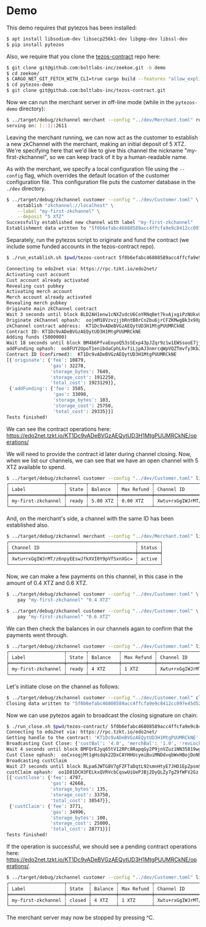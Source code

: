Demo
====

This demo requires that pytezos has been installed:

```bash
$ apt install libsodium-dev libsecp256k1-dev libgmp-dev libssl-dev
$ pip install pytezos
```

Also, we require that you clone the [tezos-contract](https://github.com/boltlabs-inc/tezos-contract) repo here:

```bash
$ git clone git@github.com:boltlabs-inc/zeekoe.git -b demo
$ cd zeekoe/
$ CARGO_NET_GIT_FETCH_WITH_CLI=true cargo build --features "allow_explicit_certificate_trust"
$ cd pytezos-demo
$ git clone git@github.com:boltlabs-inc/tezos-contract.git
```

Now we can run the merchant server in off-line mode (while in the `pytezos-demo` directory):

```bash
$ ../target/debug/zkchannel merchant --config "../dev/Merchant.toml" run
serving on: [::1]:2611
```

Leaving the merchant running, we can now act as the customer to establish a new zkChannel with
the merchant, making an initial deposit of 5 XTZ. We're specifying here that we'd like to give this
channel the nickname "my-first-zkchannel", so we can keep track of it by a human-readable name.

As with the merchant, we specify a local configuration file using the `--config` flag, which
overrides the default location of the customer configuration file. This configuration file puts the
customer database in the `./dev` directory.


```bash
$ ../target/debug/zkchannel customer --config "../dev/Customer.toml" \
    establish "zkchannel://localhost" \
    --label "my-first-zkchannel" \
    --deposit "5 XTZ"
Successfully established new channel with label "my-first-zkchannel"
Establishment data written to "5f0b6efabc46808589acc4ffcfa9e9c8412cc097e45d523463da557d2c675c67.establish.json"
```

Separately, run the pytezos script to originate and fund the contract (we include some funded accounts in the tezos-contract repo).

```bash
$ ./run_establish.sh $pwd/tezos-contract 5f0b6efabc46808589acc4ffcfa9e9c8412cc097e45d523463da557d2c675c67.establish.json

Connecting to edo2net via: https://rpc.tzkt.io/edo2net/
Activating cust account
Cust account already activated
Revealing cust pubkey
Activating merch account
Merch account already activated
Revealing merch pubkey
Originate main zkChannel contract
Wait 3 seconds until block BLD2AH1enw1cNXZvdcU6CoYRNqBet7kvAjxgiPzNUkvUZNm5x9o is finalized
Originate zkChannel ophash:  oojmM18VzvzjjbRntB8rCn2bu6jrCFZKMwgBk3x9XpwsB4ZXTEF
zkChannel contract address:  KT1Dc9vADeBVGzAEQytUD3H1MtgPUUMRCkNE
Contract ID: KT1Dc9vADeBVGzAEQytUD3H1MtgPUUMRCkNE
Adding funds (5000000)
Wait 18 seconds until block BM4b6PfvaEoyoQ53sSExp43pJZqr9z1w1EWSsooE7jjt4BiwNjG is finalized
addFunding ophash:  oo8FUY2UpoT1enibdaCphLkvfiLjpAJ3nmrcqWpVQZTmvfy3KbJ
Contract ID (confirmed):  KT1Dc9vADeBVGzAEQytUD3H1MtgPUUMRCkNE
[{'originate': {'fee': 10879,
                'gas': 32278,
                'storage_bytes': 7649,
                'storage_cost': 1912250,
                'total_cost': 1923129}},
 {'addFunding': {'fee': 3585,
                 'gas': 33098,
                 'storage_bytes': 103,
                 'storage_cost': 25750,
                 'total_cost': 29335}}]
Tests finished!
```

We can see the contract operations here: https://edo2net.tzkt.io/KT1Dc9vADeBVGzAEQytUD3H1MtgPUUMRCkNE/operations/

We will need to provide the contract id later during channel closing. Now, when we list our channels, we can see that we have an open channel with 5 XTZ available to spend.

```bash
$ ../target/debug/zkchannel customer --config "../dev/Customer.toml" list
┌────────────────────┬───────┬──────────┬────────────┬──────────────────────────────────────────────┐
│ Label              ┆ State ┆ Balance  ┆ Max Refund ┆ Channel ID                                   │
╞════════════════════╪═══════╪══════════╪════════════╪══════════════════════════════════════════════╡
│ my-first-zkchannel ┆ ready ┆ 5.00 XTZ ┆ 0.00 XTZ   ┆ Xwtu+rxGgIWJrMT/z6npyEEswJfkXVI0Y9pVfSxnXGc= │
└────────────────────┴───────┴──────────┴────────────┴──────────────────────────────────────────────┘
```

And, on the merchant's side, a channel with the same ID has been established also.

```bash
$ ../target/debug/zkchannel merchant --config "../dev/Merchant.toml" list
┌──────────────────────────────────────────────┬────────┐
│ Channel ID                                   ┆ Status │
╞══════════════════════════════════════════════╪════════╡
│ Xwtu+rxGgIWJrMT/z6npyEEswJfkXVI0Y9pVfSxnXGc= ┆ active │
└──────────────────────────────────────────────┴────────┘
```

Now, we can make a few payments on this channel, in this case in the amount of 0.4 XTZ and 0.6 XTZ.

```bash
$ ../target/debug/zkchannel customer --config "../dev/Customer.toml" \
    pay "my-first-zkchannel" "0.4 XTZ"
```

```bash
$ ../target/debug/zkchannel customer --config "../dev/Customer.toml" \
    pay "my-first-zkchannel" "0.6 XTZ"
```

We can then check the balances in our channels again to confirm that the payments went through.

```bash
$ ../target/debug/zkchannel customer --config "../dev/Customer.toml" list
┌────────────────────┬───────┬───────────┬────────────┬──────────────────────────────────────────────┐
│ Label              ┆ State ┆ Balance   ┆ Max Refund ┆ Channel ID                                   │
╞════════════════════╪═══════╪═══════════╪════════════╪══════════════════════════════════════════════╡
│ my-first-zkchannel ┆ ready ┆ 4 XTZ     ┆ 1 XTZ      ┆ Xwtu+rxGgIWJrMT/z6npyEEswJfkXVI0Y9pVfSxnXGc= │
└────────────────────┴───────┴───────────┴────────────┴──────────────────────────────────────────────┘
```

Let's initiate close on the channel as follows:

```bash
$ ../target/debug/zkchannel customer --config "../dev/Customer.toml" close --force "my-first-zkchannel"
Closing data written to "5f0b6efabc46808589acc4ffcfa9e9c8412cc097e45d523463da557d2c675c67.close.json"
```

Now we can use pytezos again to broadcast the closing signature on chain:

```bash
$ ./run_close.sh $pwd/tezos-contract/ 5f0b6efabc46808589acc4ffcfa9e9c8412cc097e45d523463da557d2c675c67.close.json KT1Dc9vADeBVGzAEQytUD3H1MtgPUUMRCkNE
Connecting to edo2net via: https://rpc.tzkt.io/edo2net/
Getting handle to the contract: 'KT1Dc9vADeBVGzAEQytUD3H1MtgPUUMRCkNE'
Broadcasting Cust Close: {'custBal': '4.0', 'merchBal': '1.0', 'revLock': '0x7723ecf912ca83f8c637e7341699dad476ba971506cbf5f6bdaaac313b761c2f', 's1': '0x1189f6f8bb0dc1c6d34abb4a00e9d990d1dd62a019bdbedf95c3d51b9b13bf5a38edb316f990c4142f5cc8ad6a14074a18c36110d08d3543d333f6f9c9fe42dc580774cce2f3d3d3e0eb498486cf2617477929e980faf9dc89be569b2b46e7cf', 's2': '0x101cae6b21d198c69532944c3fd06af167ccc256d3c27c4eca5ac501ce928d8c30467f549e8f4a8c82733943e06bd9290a12c39ddd1dc362b48e77a1fb629f3655a87b6a4d499183fc768717bf18666bb065825b8f06e72c40b68c8307a5e630'}
Wait 4 seconds until block BMFQrEJyq65tV12RPc8RapqGy2P9jnVZuz1NN35819wge1mejp2 is finalized
Cust Close ophash:  ooCxsogjMt1gHsdqk22DxCAYHHUcymiBuiMNDdvqbWxHBojDoNh
Broadcasting custClaim
Wait 27 seconds until block BLpa6JWTG8V7gFZFTaDqtL92smnHtyE7JHD1EpZpsmS9Kt74NTU is finalized
custClaim ophash:  oo1D81DCH3FELkxQVRVcbCqswUiUePJBj2DyQLZy7gZ9fWFV2Gz
[{'custClose': {'fee': 4797,
                'gas': 42668,
                'storage_bytes': 135,
                'storage_cost': 33750,
                'total_cost': 38547}},
 {'custClaim': {'fee': 3771,
                'gas': 34996,
                'storage_bytes': 100,
                'storage_cost': 25000,
                'total_cost': 28771}}]
Tests finished!
```

If the operation is successful, we should see a pending contract operations here: https://edo2net.tzkt.io/KT1Dc9vADeBVGzAEQytUD3H1MtgPUUMRCkNE/operations/.

```bash
$ ../target/debug/zkchannel customer --config "../dev/Customer.toml" list
┌────────────────────┬────────┬─────────┬────────────┬──────────────────────────────────────────────┐
│ Label              ┆ State  ┆ Balance ┆ Max Refund ┆ Channel ID                                   │
╞════════════════════╪════════╪═════════╪════════════╪══════════════════════════════════════════════╡
│ my-first-zkchannel ┆ closed ┆ 4 XTZ   ┆ 1 XTZ      ┆ Xwtu+rxGgIWJrMT/z6npyEEswJfkXVI0Y9pVfSxnXGc= │
└────────────────────┴────────┴─────────┴────────────┴──────────────────────────────────────────────┘
```

The merchant server may now be stopped by pressing ^C.
